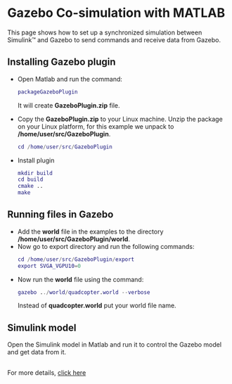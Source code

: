 # Gazebo Co-simulation with MATLAB
This page shows how to set up a synchronized simulation between Simulink™ and Gazebo to send commands and receive data from Gazebo.

## Installing Gazebo plugin
- Open Matlab and run the command:
  ```matlab
  packageGazeboPlugin
  ```
  It will create **GazeboPlugin.zip** file.
  
- Copy the **GazeboPlugin.zip** to your Linux machine. Unzip the package on your Linux platform, for this example we unpack to **/home/user/src/GazeboPlugin**.
  ```matlab
  cd /home/user/src/GazeboPlugin
  ```
- Install plugin
  ```matlab  
  mkdir build
  cd build
  cmake ..
  make
  ```

## Running files in Gazebo
- Add the **world** file in the examples to the directory **/home/user/src/GazeboPlugin/world**.
- Now go to export directory and run the following commands:
  ```matlab
  cd /home/user/src/GazeboPlugin/export
  export SVGA_VGPU10=0
  ```
- Now run the **world** file using the command:
  ```matlab
  gazebo ../world/quadcopter.world --verbose
  ```
  Instead of **quadcopter.world** put your world file name.
  
## Simulink model
 Open the Simulink model in Matlab and run it to control the Gazebo model and get data from it.

##
For more details, [click here](https://in.mathworks.com/help/robotics/ug/perform-co-simulation-between-simulink-and-gazebo.html#PerformCoSimulationBetweenSimulinkAndGazeboExample-2)
